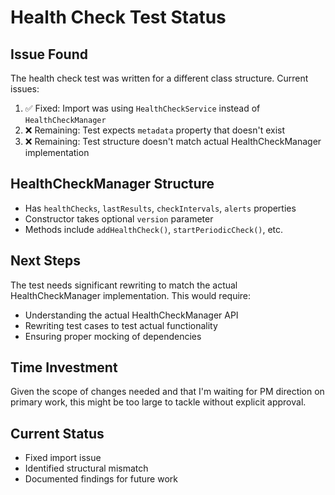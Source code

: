 # Health Check Test Status

## Issue Found
The health check test was written for a different class structure. Current issues:

1. ✅ Fixed: Import was using `HealthCheckService` instead of `HealthCheckManager`
2. ❌ Remaining: Test expects `metadata` property that doesn't exist
3. ❌ Remaining: Test structure doesn't match actual HealthCheckManager implementation

## HealthCheckManager Structure
- Has `healthChecks`, `lastResults`, `checkIntervals`, `alerts` properties
- Constructor takes optional `version` parameter
- Methods include `addHealthCheck()`, `startPeriodicCheck()`, etc.

## Next Steps
The test needs significant rewriting to match the actual HealthCheckManager implementation. This would require:
- Understanding the actual HealthCheckManager API
- Rewriting test cases to test actual functionality
- Ensuring proper mocking of dependencies

## Time Investment
Given the scope of changes needed and that I'm waiting for PM direction on primary work, this might be too large to tackle without explicit approval.

## Current Status
- Fixed import issue
- Identified structural mismatch
- Documented findings for future work